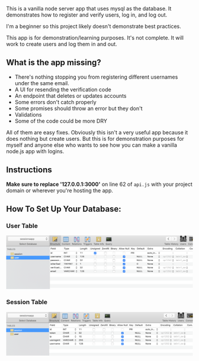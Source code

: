 This is a vanilla node server app that uses mysql as the database. It demonstrates how to register and verify users, log in, and log out. 

I'm a beginner so this project likely doesn't demonstrate best practices.

This app is for demonstration/learning purposes. It's not complete. It will work to create users and log them in and out.

## What is the app missing?
- There's nothing stopping you from registering different usernames under the same email. 
- A UI for resending the verification code
- An endpoint that deletes or updates accounts
- Some errors don't catch properly
- Some promises should throw an error but they don't
- Validations
- Some of the code could be more DRY

All of them are easy fixes. Obviously this isn't a very useful app because it does nothing but create users. But this is for demonstration purposes for myself and anyone else who wants to see how you can make a vanilla node.js app with logins.

## Instructions
**Make sure to replace '127.0.0.1:3000'** on line 62 of `api.js` with your project domain or wherever you're hosting the app.

## How To Set Up Your Database:

### User Table
![](doc_imgs/user-8-9-19.png)

### Session Table
![](doc_imgs/session-8-9-19.png)

